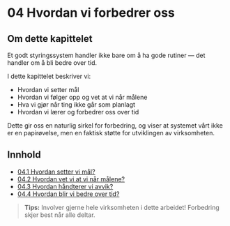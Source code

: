 # 04 Hvordan vi forbedrer oss

## Om dette kapittelet

Et godt styringssystem handler ikke bare om å ha gode rutiner — det handler om å bli bedre over tid.

I dette kapittelet beskriver vi:
- Hvordan vi setter mål
- Hvordan vi følger opp og vet at vi når målene
- Hva vi gjør når ting ikke går som planlagt
- Hvordan vi lærer og forbedrer oss over tid

Dette gir oss en naturlig sirkel for forbedring, og viser at systemet vårt ikke er en papirøvelse, men en faktisk støtte for utviklingen av virksomheten.

## Innhold

- [04.1 Hvordan setter vi mål?](04.1%20Hvordan%20setter%20vi%20m%C3%A5l%3F.md)
- [04.2 Hvordan vet vi at vi når målene?](04.2%20Hvordan%20vet%20vi%20at%20vi%20n%C3%A5r%20m%C3%A5lene%3F.md)
- [04.3 Hvordan håndterer vi avvik?](04.3%20Hvordan%20h%C3%A5ndterer%20vi%20avvik%3F.md)
- [04.4 Hvordan blir vi bedre over tid?](04.4%20Hvordan%20blir%20vi%20bedre%20over%20tid%3F.md)

> **Tips:** Involver gjerne hele virksomheten i dette arbeidet! Forbedring skjer best når alle deltar.